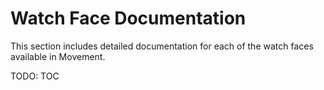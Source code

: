 Watch Face Documentation
========================

This section includes detailed documentation for each of the watch faces available in Movement.

TODO: TOC